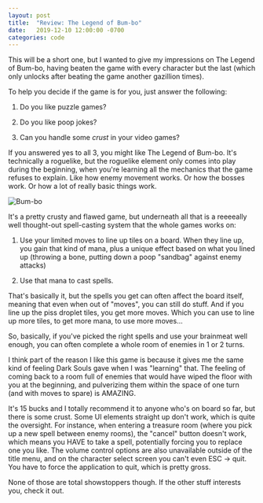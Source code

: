 ```yaml
---
layout: post
title:  "Review: The Legend of Bum-bo"
date:   2019-12-10 12:00:00 -0700
categories: code
---
```

This will be a short one, but I wanted to give my impressions on The Legend of Bum-bo, having beaten the game with every character but the last (which only unlocks after beating the game another gazillion times).

To help you decide if the game is for you, just answer the following:

1. Do you like puzzle games?

2. Do you like poop jokes?

3. Can you handle some *crust* in your video games?

If you answered yes to all 3, you might like The Legend of Bum-bo. It's technically a roguelike, but the roguelike element only comes into play during the beginning, when you're learning all the mechanics that the game refuses to explain. Like how enemy movement works. Or how the bosses work. Or how a lot of really basic things work.

![Bum-bo](https://i.imgur.com/Utn0m6g.png)

It's a pretty crusty and flawed game, but underneath all that is a reeeeally well thought-out spell-casting system that the whole games works on:

1. Use your limited moves to line up tiles on a board. When they line up, you gain that kind of mana, plus a unique effect based on what you lined up (throwing a bone, putting down a poop "sandbag" against enemy attacks)

2. Use that mana to cast spells.

That's basically it, but the spells you get can often affect the board itself, meaning that even when out of "moves", you can still do stuff. And if you line up the piss droplet tiles, you get more moves. Which you can use to line up more tiles, to get more mana, to use more moves...

So, basically, if you've picked the right spells and use your brainmeat well enough, you can often complete a whole room of enemies in 1 or 2 turns.

I think part of the reason I like this game is because it gives me the same kind of feeling Dark Souls gave when I was "learning" that. The feeling of coming back to a room full of enemies that would have wiped the floor with you at the beginning, and pulverizing them within the space of one turn (and with moves to spare) is AMAZING.

It's 15 bucks and I totally recommend it to anyone who's on board so far, but there is some crust. Some UI elements straight up don't work, which is quite the oversight. For instance, when entering a treasure room (where you pick up a new spell between enemy rooms), the "cancel" button doesn't work, which means you HAVE to take a spell, potentially forcing you to replace one you like. The volume control options are also unavailable outside of the title menu, and on the character select screen you can't even ESC -> quit. You have to force the application to quit, which is pretty gross.

None of those are total showstoppers though. If the other stuff interests you, check it out.
